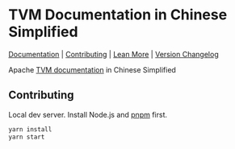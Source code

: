 # TVM Documentation in Chinese Simplified

[Documentation](https://tvm.hyper.ai/) |
[Contributing](CONTRIBUTING.md) |
[Lean More](https://hyper.ai/) |
[Version Changelog](NEWS.md)

Apache [TVM documentation](https://github.com/apache/tvm) in Chinese Simplified

## Contributing

Local dev server. Install Node.js and [pnpm](https://pnpm.io/installation) first.

```bash
yarn install
yarn start
```
